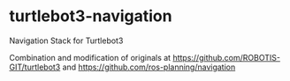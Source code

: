 # turtlebot3-navigation
Navigation Stack for Turtlebot3

Combination and modification of originals at https://github.com/ROBOTIS-GIT/turtlebot3 and https://github.com/ros-planning/navigation

